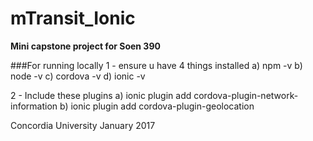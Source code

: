 # mTransit_Ionic
<b>Mini capstone project for Soen 390</b>

###For running locally
1 - ensure u have 4 things installed 
    a) npm -v
    b) node -v
    c) cordova -v
    d) ionic -v

2 - Include these plugins
    a) ionic plugin add cordova-plugin-network-information
    b) ionic plugin add cordova-plugin-geolocation


Concordia University
January 2017
